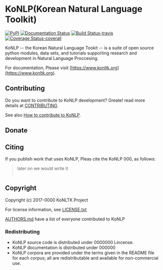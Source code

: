 # KoNLP(Korean Natural Language Toolkit)
[![PyPI](https://img.shields.io/pypi/v/konlp.svg)](https://pypi.python.org/pypi/konlp) [![Documentation Status](https://readthedocs.org/projects/konlp/badge/?version=latest)](http://konlp.readthedocs.io/en/latest/?badge=latest) [![Build Status-travis](https://travis-ci.org/hyunyoung2/Hyunyoun2_konlp_test.svg?branch=master)](https://travis-ci.org/hyunyoung2/Hyunyoun2_konlp_test) [![Coverage Status-coverall](https://coveralls.io/repos/github/hyunyoung2/Hyunyoun2_konlp_test/badge.svg?branch=master)](https://coveralls.io/github/hyunyoung2/Hyunyoun2_konlp_test?branch=master)

KoNLP -- the Korean Natural Language Tookit -- is a suite of open source python 
modules, data sets, and tutorials supporting research and development in Natural
Language Proccesing. 

For documentation, Please visit [https://www.konltk.org](https://www.konltk.org).


## Contributing 

Do you want to contribute to KoNLP development? Greate! read more details
at [CONTRIBUTING]().


See also [How to contribute to KoNLP]().

## Donate 


## Citing 

If you publish work that uses KoNLP, Pleas cite the KoNLP 000, as follows:

  > later on we would write it
  > ~~~~~


## Copyright

Copyright (c) 2017-0000 KoNLTK Project 

For license information, see [LICENSE.txt](LICENSE.txt)

[AUTHORS.md](AUTHORS.md) have a list of everyone contributed to KoNLP


### Redistributing 

 - KoNLP source code is distributed under 0000000 Lincense.
 - KoNLP documentation is distributed under 000000
 - KoNLP corpora are provided under the terms given in the README file for each
   corpus; all are redistributable and available for non-commercial use. 
